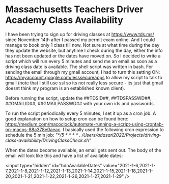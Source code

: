 # Massachusetts Teachers Driver Academy Class Availability

I have been trying to sign up for driving classes at https://www.tds.ms/ since November 14th after I passed my permit exam online. And I could manage to book only 1 class till now. Not sure at what time during the day they update the website, but anytime I check during the day, either the info has not been updated or the dates have moved on. So I decided to write a script which will run every 5 minutes and send me an email as soon as a driving class date is available. The shell script was written in bash. For sending the email through my gmail account, I had to turn this setting ON: https://myaccount.google.com/lesssecureapps to allow my script to talk to gmail (note that I still use ssl so its not really less secure - its just that gmail doesnt think my program is an established known client).

Before running the script, update the ##TDSID##, ##TDSPASSWD##, ##GMAILID##, ##GMAILPASSWD## with your own ids and passwords. 

To run the script periodically every 5 minutes, I set it up as a cron job. A good explanation on how to setup cron can be found here: https://medium.com/macoclock/automate-running-a-script-using-crontab-on-macos-88a378e0aeac. I basically used the following cron expression to schedule the 5 min job: _"*/5 * * * * . /Users/adasari2022/Projects/driving-class-availability/DrivingClassCheck.sh"_

When the dates become available, an email gets sent out. The body of the email will look like this and have a list of available dates:

&lt;input type="hidden" id="hdnAvailableDates" value="2021-1-6,2021-1-7,2021-1-8,2021-1-12,2021-1-13,2021-1-14,2021-1-15,2021-1-18,2021-1-20,2021-1-21,2021-1-22,2021-1-26,2021-1-27,2021-1-29" /&gt;

